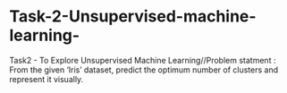# Task-2-Unsupervised-machine-learning-
Task2 - To Explore Unsupervised Machine Learning//Problem statment : From the given ‘Iris’ dataset, predict the optimum number of clusters and represent it visually.
